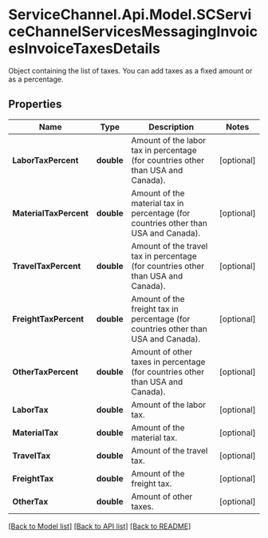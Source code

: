 # ServiceChannel.Api.Model.SCServiceChannelServicesMessagingInvoicesInvoiceTaxesDetails
Object containing the list of taxes. You can add taxes as a fixed amount or as a percentage.

## Properties

Name | Type | Description | Notes
------------ | ------------- | ------------- | -------------
**LaborTaxPercent** | **double** | Amount of the labor tax in percentage (for countries other than USA and Canada). | [optional] 
**MaterialTaxPercent** | **double** | Amount of the material tax in percentage (for countries other than USA and Canada). | [optional] 
**TravelTaxPercent** | **double** | Amount of the travel tax in percentage (for countries other than USA and Canada). | [optional] 
**FreightTaxPercent** | **double** | Amount of the freight tax in percentage (for countries other than USA and Canada). | [optional] 
**OtherTaxPercent** | **double** | Amount of other taxes in percentage (for countries other than USA and Canada). | [optional] 
**LaborTax** | **double** | Amount of the labor tax. | [optional] 
**MaterialTax** | **double** | Amount of the material tax. | [optional] 
**TravelTax** | **double** | Amount of the travel tax. | [optional] 
**FreightTax** | **double** | Amount of the freight tax. | [optional] 
**OtherTax** | **double** | Amount of other taxes. | [optional] 

[[Back to Model list]](../README.md#documentation-for-models) [[Back to API list]](../README.md#documentation-for-api-endpoints) [[Back to README]](../README.md)

